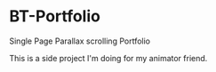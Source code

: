 BT-Portfolio
============

Single Page Parallax scrolling Portfolio

This is a side project I'm doing for my animator friend.


